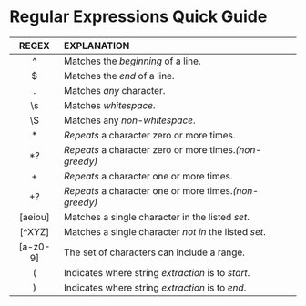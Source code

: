 # Regular Expressions Quick Guide
|  REGEX   | EXPLANATION                                             |
|:--------:|:--------------------------------------------------------|
|    ^     | Matches the *beginning* of a line.                      |
|    $     | Matches the *end* of a line.                            |
|    .     | Matches *any* character.                                |
|    \s    | Matches *whitespace*.                                   |
|    \S    | Matches any *non-whitespace*.                           |
|    *     | *Repeats* a character zero or more times.               |
|    *?    | *Repeats* a character zero or more times.*(non-greedy)* |
|    +     | *Repeats* a character one or more times.                |
|    +?    | *Repeats* a character one or more times.*(non-greedy)*  |
| [aeiou]  | Matches a single character in the listed *set*.         |
|  [^XYZ]  | Matches a single character *not in* the listed *set*.   |
| [a-z0-9] | The set of characters can include a range.              |
|    (     | Indicates where string *extraction* is to *start*.      |
|    )     | Indicates where string *extraction* is to *end*.        |        